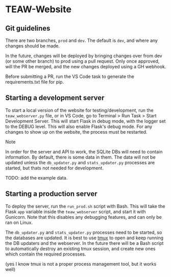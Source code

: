 # TEAW-Website


## Git guidelines
There are two branches, `prod` and `dev`. The default is `dev`, and where any changes should be made. 

In the future, changes will be deployed by bringing changes over from dev (or some other branch) to prod using a pull request.
Only once approved, will the PR be merged, and the new changes deployed using a GH webhook. 

Before submitting a PR, run the VS Code task to generate the requirements.txt file for pip.


## Starting a development server
To start a local version of the website for testing/development, run the
`teaw_webserver.py` file, or in VS Code, go to Terminal > Run Task > Start Development Server.
This will start Flask in debug mode, with the logger set to the DEBUG level. This will also enable
Flask's debug mode. For any changes to show up on the website, the process must be restarted.

> [!NOTE]
> In order for the server and API to work, the SQLite DBs will need to contain information. By default, there is some 
data in them. The data will not be updated unless the `db_updater.py` and `stats_updater.py` processes are started, 
but thats not needed for development. 

TODO: add the example data.



## Starting a production server
To deploy the server, run the `run_prod.sh` script with Bash. This will take the Flask `app` variable inside the
`teaw_webserver` script, and start it with Gunicorn. Note that this disables any debugging features, and can only be ran on Linux.

The `db_updater.py` and `stats_updater.py` processes need to be started, so the databases are updated. It is best to use 
[tmux](https://github.com/tmux/tmux?tab=readme-ov-file#welcome-to-tmux) to open and keep running the DB updaters and the webserver.
In the future there will be a Bash script to automatically destroy an existing tmux session, and create new ones which contain the 
required processes.

(yes I know tmux is not a proper process management tool, but it works well)